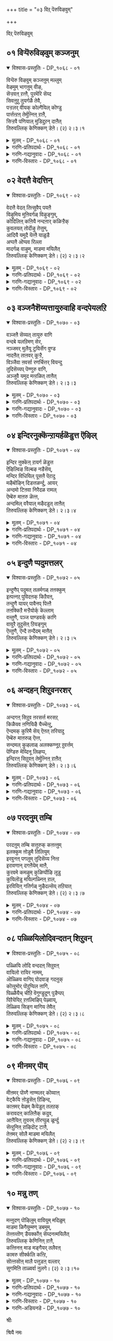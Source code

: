 +++
title = "०३ विऱ् पॆरुविऴवुम्"

+++

विऱ् पॆरुविऴवुम्

## ०१ विऱ्पॆरुविऴवुम् कञ्जनुम्

<details open><summary>विश्वास-प्रस्तुतिः - DP_१०६८ - ०१</summary>

विऱ्पॆरु विऴवुम् कञ्जऩुम् मल्लुम्  
वेऴमुम् भागऩुम् वीऴ,  
सॆऱ्ऱवऩ् ऱऩ्ऩै, पुरमॆरि सॆय्द  
सिवऩुऱु तुयर्गळै तेवै,  
पऱ्ऱलर् वीयक् कोल्गैयिल् कॊण्डु  
पार्त्तऩ्ऱऩ् तेर्मुऩ्निऩ् ऱाऩै,  
सिऱ्ऱवै पणियाल् मुडिदुऱन् दाऩैत्  
तिरुवल्लिक् केणिक्कण् डेऩे। (२) २।३।१
</details>

<details><summary>मूलम् - DP_१०६८ - ०१</summary>

विऱ्पॆरु विऴवुम् कञ्जऩुम् मल्लुम्  
वेऴमुम् भागऩुम् वीऴ,  
सॆऱ्ऱवऩ् ऱऩ्ऩै, पुरमॆरि सॆय्द  
सिवऩुऱु तुयर्गळै तेवै,  
पऱ्ऱलर् वीयक् कोल्गैयिल् कॊण्डु  
पार्त्तऩ्ऱऩ् तेर्मुऩ्निऩ् ऱाऩै,  
सिऱ्ऱवै पणियाल् मुडिदुऱन् दाऩैत्  
तिरुवल्लिक् केणिक्कण् डेऩे। (२) २।३।१
</details>

<details><summary>गरणि-प्रतिपदार्थः - DP_१०६८ - ०१</summary>

विल्=बिल्लिन, पॆरु विऴवुम्=दॊड्ड उत्सववू, कञ्जनुम्=कंसनू, मल्लरुम्=मल्लरू, वेऴमुम्=आनॆयू, पाहनुम्=मावटिगनू, वीऴ=नाशवागुवन्तॆ, शॆट्रवन् तन्नै=ध्वंसमाडिदवनू, पुरम्=त्रिपुरवन्नु, ऎरिशॆय्द=सुट्टुभस्म माडिद, शिवन्=शिवन, उऱुतुयर्=बहळ दॊड्ड दुःखवन्नु, कळै=कळॆद, तेवै=देवनू, पट्रलर् वीय=शत्रुगळु मडियुवन्तॆ, कोल्=छाटिकोलन्नु, कैयिल् कॊण्डु=कैयल्लि हिडिदु, पार् त्तन् तन्=पार्थन तेर् मुन्—तेरिन मुम्भागदल्लि, निन्ऱानै=निन्तवनू, शिऱु=किरिय, अवै=तायिय, पणियाल्=कार्यदिन्द, मुडि=किरीटवन्नु, तुऱन्दानै=तॊरॆदवनु आदवनन्नु, तिरुवल्लिक्केणि=तिरुवल्लिक्केणियल्लि, कण्डेने=कण्डॆनल्ला\!
</details>

<details><summary>गरणि-गद्यानुवादः - DP_१०६८ - ०१</summary>

बिल्लिन दॊड्ड उत्सववू,कंसनू, मल्लरू,आनॆयू, मावटिगनू, नाशवागुवन्तॆ ध्वंसमाडिदवनू, त्रिपुरवन्नु सुट्टुभस्म माडिद शिवन बहळ दॊड्ड दुःखवन्नु कळॆद देवनू, शत्रुगळु मडियुवन्तॆ छाटिकोलन्नु कैयल्लि हिडिदु पार्थन रथद मुम्भागदल्लि निन्तवनू, किरिय तायिय कार्यदिन्द किरीटवन्नु तॊरॆदवनू आदवनन्नु तिरुवल्लिक्केणियल्लि कण्डॆनल्ल\! \(१\)
</details>

<details><summary>गरणि-विस्तारः - DP_१०६८ - ०१</summary>

ई तिरुमॊऴियल्लि आऴ्वाररु मदरासु नगरद तिरुवल्लिक्केणि विस्तरणॆय धवाद पार्थसारथि देवालयदल्लि भगवन्तन दर्शन पडॆयुत्तिद्दारॆ.

कृष्णावतारद साहसगळु अवर नॆनपिगॆ बरुत्तिवॆ- कृष्णन कडुशत्रुवाद कंसनु, अवनन्नु कॊल्लिसलु कॆलवु यत्नगळन्नु नडसिदनु. अवुगळल्लि धनुर्यागवॆम्ब उत्सववॊन्दु. धनुर्यागवॆम्ब कारणदिन्द कृष्णनन्नु मधुरॆगॆ कंसनु बरमाडिकॊण्डनु. यागशालॆयल्लि पूजॆगॆन्दु इट्टिद्द धनुस्सन्नु कृष्णनु ऎत्तिकॊण्डु मुरिदुहाकिदनु. हॆब्बागिलल्लि आनॆयिन्द कृष्णनन्नु तुळिसिबिडबेकॆम्ब यत्नवू फलिसलिल्ल. आ आनॆयन्नू अदर मावटिगनन्नू कृष्णनु कॊन्दुहाकिदनु. अनन्तर नडॆदद्दु मल्लयुद्धद कुतन्त्र. नुरितमल्लरिन्द कृष्णनन्नु कॊल्लिसुव यत्न. अदू सागलिल्ल. बदलागि, आ मल्लरे सत्तरु. कडॆगॆ, कंसनू कृष्णनिन्द मडिदनु. इदु कंसवधॆय घट्ट.

आमेलॆ बहुकालद बळिक बन्दद्दु महाभारतयुद्ध. आ युद्धदल्लि पार्थनिगॆ कृष्णने सारथियागि निन्त. कैयल्लि छावटियन्नु हिडिदु रथद मुम्भागदल्लि निन्तु पार्थनिगॆ मार्गदर्शकनागि ऎल्ल विधदल्लू अवनिगॆ सहायकनागि शत्रुगळन्नॆल्ल निर्मूलगॊळिसि, पाण्डवरन्नु कापाडिदनु.

हिन्दॆ, परशिवनिगे ऒदगिद कडुदुःखवाद ब्रह्महत्यादोषवन्नु स्वामियु नीगिदनु.

श्रीरामनागि अवतरिसिदाग, किरिय तायियाद कैकेयिय हटदिन्द अवनिगॆ सल्लबेकागिद्द किरीटवन्नु त्यजिसि वनवासक्कॆ सन्तोषदिन्द तॆरळिदनु.

हीगॆ, दुष्टसंहारक्कागि शिष्टरक्षकनागि आश्रित पोषकनागि, आदर्श मानवनागि मॆरॆयुव भगवन्तनिगॆ तिरुवल्लिक्केणियल्लि आऴ्वाररु सेवॆ सल्लिसुत्तिद्दारॆ.
</details>

## ०२ वेदत्तै वेदत्तिन्

<details open><summary>विश्वास-प्रस्तुतिः - DP_१०६९ - ०२</summary>

वेदत्तै वेदत् तिऩ्सुवैप् पयऩै  
विऴुमिय मुऩिवर्गळ् विऴुङ्गुम्,  
कोदिलिऩ् कऩियै नन्दऩार् कळिऱ्ऱैक्  
कुवलयत् तोर्दॊऴु तेत्तुम्,  
आदियै यमुदै यॆऩ्ऩै याळुडै  
अप्पऩै ऒप्पव रिल्ला  
मादर्गळ् वाऴुम्, माडमा मयिलैत्  
तिरुवल्लिक् केणिक्कण् डेऩे। (२) २।३।२
</details>

<details><summary>मूलम् - DP_१०६९ - ०२</summary>

वेदत्तै वेदत् तिऩ्सुवैप् पयऩै  
विऴुमिय मुऩिवर्गळ् विऴुङ्गुम्,  
कोदिलिऩ् कऩियै नन्दऩार् कळिऱ्ऱैक्  
कुवलयत् तोर्दॊऴु तेत्तुम्,  
आदियै यमुदै यॆऩ्ऩै याळुडै  
अप्पऩै ऒप्पव रिल्ला  
मादर्गळ् वाऴुम्, माडमा मयिलैत्  
तिरुवल्लिक् केणिक्कण् डेऩे। (२) २।३।२
</details>

<details><summary>गरणि-प्रतिपदार्थः - DP_१०६९ - ०२</summary>

वेदत्तै=वेदस्वरूपनन्नु, वेदत्तिन्=वेददल्लिरुव, शुवै=रुचिकरवाद, पयनै=फलस्वरूपनन्नु, विऴुमिय= श्रेष्ठराद, मुनिवर्=महर्षिगळु, विऴुङ्गुम्=नुङ्गि आस्वादिसुव, कोदु इलिन्=सिप्पि हॊट्टु, ओटॆ मॊदलादुवुगळिल्लद, कनियै=पूर्ण फलवन्नु\(हण्णन्नु\)नन्दनार्=नन्दगोपन, कळिट्रै=\(सुन्दर\)आनॆय मरियन्नु, कुवलयत्तोर्=भूमिय मेलॆ इरुववरॆल्ल, तॊऴुदु=नमस्करिसि, एत्तुम्=स्तुतिसुव, आदियै=आदिमूलनन्नु, अमुदै=अमृतस्वरूपियन्नु, ऎन्नै=नन्नन्नु, आळ् उडै=दासनागि उळ्ळ, अप्पनै=स्वामियन्नु, ऒप्पवर् इल्ला=साटियिल्लदवराद, मादर्हळ्=हॆङ्गसरु, वाऴुम्=वासिसुव, मडम्=सुन्दरवाद, मा=श्रेष्ठवाद, मयिलै=नविलन्नु, तिरुवल्लिक्केणि=तिरुवल्लिक्केणियल्लि, कण्डेने=कण्डॆनल्ला\!
</details>

<details><summary>गरणि-गद्यानुवादः - DP_१०६९ - ०२</summary>

वेदस्वरूपनन्नु, वेददल्लिरुव रुचिकरवाद फलस्वरूपनन्नु, श्रेष्ठराद महर्षिगळु नुङ्गि आस्वादिसुव सिप्पॆ,ओटॆ,नारु मॊदलादवॊन्दू इल्लद पूर्तियाद हण्णन्नू नन्दगोपन अन्दवाद आनॆयमरियन्नू, भूमियमेलॆ इरुववरॆल्लरू नमस्करिसि स्तुतिसुव आदिमूलनन्नू, अमृतस्वरूपनन्नू, नन्नन्नु दासनन्नागि स्वीकरिसिरुव स्वामियन्नू, साटियिल्लद हॆङ्गसरि वासिसुव \(बाळुव\) सुन्दरवाद श्रेष्ठवाद नविलन्नू तिरुवल्लिक्केणियल्लि कण्डॆनल्ल\! \(२\)
</details>

<details><summary>गरणि-विस्तारः - DP_१०६९ - ०२</summary>

भगवन्तनु ज्ञानस्वरूपनु. भगवन्तनन्नु कुरितु तिळिवळिकॆ कॊडुवुदु वेद. अल्लदे “वेदगळल्लि सामवेद नानु”ऎन्दु भगवन्तने प्रकटपडिसिद्दानॆ. आद्दरिन्द, भगवन्तनु वेदस्वरूपनु- पूर्णवागि तिळियतक्कवनु.

वेदगळिगॆ वस्तु भगवन्तने. अवनन्नु कुरितु वेदगळु बहळ स्वारस्यवागि विवरिसि हेळुत्तवॆ. अदन्नॆल्ला चॆन्नागि आस्वादिसुत्ता आनन्दिसुत्ता बरुवुदरिन्द बरुव फलवु भगवद्विषयवाद पूर्णज्ञानवे. आद्दरिन्द भगवन्तनु वेदद फलस्वरूपनू हौदु.

चॆन्नागि हण्णु मागि, अदरल्लि सिप्पॆयागलि, नारागलि,ओटॆयागलि इल्लदन्तॆ अदु पूर्तियागि रसवत्ताद तिरुळिनिन्द तुम्बिद्दरॆ, अदन्नॆल्ल तिन्दु सवियबहुदल्लवे? भगवन्तनू सह हागॆये. अवनल्लि “इदु बेड, इदु कॆट्टद्दु”-ऎन्दु मुन्तागि त्यजिसबहुदादद्दु यावुदू इल्ल. ऎल्ल रीतियल्लू भगवन्तनन्नु सविय बेकादद्दे\! आद्दरिन्दले भगवन्तनन्नु ऒळ्ळॆय परिपक्ववाद पूर्णफलवॆन्नुवुदु. अदरल्लि यवौदन्नू बिडदॆ ऎल्लवन्नू भुजिसि आनन्दिसुवुदु. ई विषय श्रेष्ठराद महर्षिगळिगॆ मात्रवे गॊत्तु.

भगवन्तनु श्रीकृष्णनागि अवतरिसि नन्दगोपन मगनागि बॆळॆदवनु. नन्दगोपन मुद्दिन मगनाद्दरिन्द अवनन्नु आनॆयमरिगॆ होलिसिद्दारॆ.

भगवन्तनु ऎल्लक्कू आदि. ऎल्लक्कू मूल. ऎल्लक्कू कारण. अवनु अमृतस्वरूपनु. अमृतपान माडिदवरु मरणवन्नु दाटुत्तारॆ. अमररागुत्तारॆ. हागॆये भगवन्तनन्नु पानमाडिदवरु \(अवन नामवन्नु जपिसुववरु, गुणगान माडुववरु\) भगवन्तनन्नु आश्रयिसिदवरु अमररे आगुत्तारॆ.
</details>

## ०३ वञ्जनैशॆय्यत्तायुरुवाहि वन्दपेयलऱि

<details open><summary>विश्वास-प्रस्तुतिः - DP_१०७० - ०३</summary>

वञ्जऩै सॆय्यत् तायुरु वागि  
वन्दबे यलऱिमण् सेर,  
नञ्जमर् मुलैयू टुयिर्सॆग वुण्ड  
नादऩैत् ताऩवर् कूऱ्ऱै,  
विञ्जैवा ऩवर्सा रणर्चित्तर् वियन्दु  
तुदिसॆय्यप् पॆण्णुरु वागि,  
अञ्जुवै यमुद मऩ्ऱळित् ताऩैत्  
तिरुवल्लिक् केणिक्कण् डेऩे। २।३।३
</details>

<details><summary>मूलम् - DP_१०७० - ०३</summary>

वञ्जऩै सॆय्यत् तायुरु वागि  
वन्दबे यलऱिमण् सेर,  
नञ्जमर् मुलैयू टुयिर्सॆग वुण्ड  
नादऩैत् ताऩवर् कूऱ्ऱै,  
विञ्जैवा ऩवर्सा रणर्चित्तर् वियन्दु  
तुदिसॆय्यप् पॆण्णुरु वागि,  
अञ्जुवै यमुद मऩ्ऱळित् ताऩैत्  
तिरुवल्लिक् केणिक्कण् डेऩे। २।३।३
</details>

<details><summary>गरणि-प्रतिपदार्थः - DP_१०७० - ०३</summary>

वञ्जनै शॆय्य=वञ्चनॆयन्नु माडलु, ताय् उरु आहि वन्द=तायिय रूपदल्लि बन्द, पेय्=राक्षसियु, अलऱि=किरिचाडुत्ता, मण् शेर=नॆलदमेलॆ उरुळुवन्तॆ, नञ्जु अमर्=विषतुम्बिद, मुलै ऊडु=मॊलॆय मूलक, उयिर् शॆह=जीवसायुवन्तॆ, उण्ड=मॊलॆयुण्ड, नातनै=स्वामियन्नु, तानवर्=दानवर, कूट्रै=यमस्वरूपनन्नु, वञ्जै वानवर्=विद्याधररु

शारणर्= चारणरु, सिद्धर्=सिद्धरु, वियन्दु=आश्चर्यपट्टु, तुदिशॆय्य=स्तुतिसुवन्थ, पॆण् उरु आहि=हॆण्णुरूपवन्नु तळॆदु, अम् शुवै=सॊगसाद रुचियुळ्ळ, अमुदम्=अमृतवन्नु, अन्ऱु=अन्दु, अळित्तानै=हञ्चिदवनन्नु, तिरुवल्लिक्केणि=तिरुवल्लिक्केणियल्लि, कण्डेने=कण्डॆनल्ला\!
</details>

<details><summary>गरणि-गद्यानुवादः - DP_१०७० - ०३</summary>

वञ्चनॆयन्नु माडुवुदक्कागि तायिय रूपदल्लि बन्द राक्षसियु किरिचुत्ता नॆलदमेलॆ उरुळुवन्तॆ\(अवळ\)विषतुम्बिद मॊलॆय मूलक प्राण होगुवन्तॆ मॊलॆयुण्ड स्वामियन्नु, दानवर यमस्वरूपनन्नु, विद्याधररु, चारणरु, सिद्धरु आश्चर्यदिन्द स्तुतिसुवन्थ हॆण्णुरूपवन्नु तळॆदु, सॊगसाद रुचियुळ्ळ अमृतवन्नु अन्दु, हञ्चिदवनन्नु तिरुवल्लिक्केणियल्लि कण्डॆनल्ल\! \(३\)
</details>

<details><summary>गरणि-विस्तारः - DP_१०७० - ०३</summary>

ईपाशुरदल्लि भगवन्तन ऎरडु विस्मयकारकवाद साहसगळन्नु आऴ्वाररु नॆनपिगॆ तरुत्तारॆ.

मॊदलनॆयदु कृष्णावतारक्कॆ सेरिद्दु. शिशुवागि बेरॆ कडॆयल्लि बॆळॆयुत्तिद्द कृष्णनन्नु कॊल्लबेकॆन्दु योचिसि कंसनु पूतनियॆम्ब रक्कसियन्नु “ऎरडु तिङ्गळ ऒळगिन वयस्सिन मक्कळन्नॆल्ला कॊल्लुवन्तॆ” आज्ञॆमाडि, कळुहिसिद. अवळु हसुळॆगळन्नॆत्ति मुद्दाडि, अवक्कॆ तन्न विषद मॊलॆयन्नूडि कॊल्लुवुदु अवळ कुतन्त्रवागित्तु. अनेक हसुगूसुगळन्नु हागॆ कॊन्दु आगित्तु. अवळु नन्दगोकुलक्कू बन्दळु. आकर्षक शिशुवाद कृष्णनन्नु कण्डळु. सुन्दरिय रूपतळॆदु, कृष्णनिगॆ मॊलॆयूडिसलु अवनन्नु ऎत्तिकॊण्डळु. स्वल्पहॊत्तिनल्ले अवळु किरिचुत्ता नॆलदमेलॆ हॊरळाडि प्राणबिट्टळु. कृष्णनु मग्गुलल्ले आडुत्तिद्द. गोकुलद जनरॆल्लरिगू परमाश्चर्यवायितु.

राक्षसवंशवन्ने निर्मूलगॊळिसुवुदक्कागि भगवन्तनु अवरिगॆ यमस्वरूपने आगिद्दनु.

भगवन्तन इन्नॊन्दु आश्चर्यकारसाहस समुद्रमथनद कालद्दु. हाल्गडलन्नु देवदानवरु कडॆदुदर फलवागि हुट्टिद्दु श्रेष्ठवस्तुगळल्लि अमृतवू सेरिद्दु. भगवन्तनु अमृतवन्नु देवतॆगळिगॆ मात्रवे हञ्चि अवरन्नु अमररन्नागिसबेकागित्तु. अदक्कागि भगवन्तनु अपरूपसुन्दरियाद मोहिनियरूपवन्नु तळॆदु, चमत्कारदिन्द देवतॆगळिगॆ मात्रवे अमृतवन्नु हञ्चिदनु.

“तिरु अल्लि केणि”- ऎन्दरॆ “पवित्रवाद कन्नैदिलॆ हूगळु तुम्बिद कॊळ\(सरोवर\). तिरुवल्लिक्केणियल्लि अन्थदॊन्दु पुष्करिणियिद्दद्दरिन्द आ क्षेत्रक्के आ हॆसरु बन्दितन्तॆ.
</details>

## ०४ इन्दिरनुक्कॆन्ऱायर्हळॆडुत्त ऎऴिल्

<details open><summary>विश्वास-प्रस्तुतिः - DP_१०७१ - ०४</summary>

इन्दिर ऩुक्कॆऩ् ऱायर्ग ळॆडुत्त  
ऎऴिल्विऴ विल्बऴ नडैसॆय्,  
मन्दिर विधियिल् पूसऩै पॆऱादु  
मऴैबॊऴिन् दिडत्तळर्न्दु, आयर्  
अन्दमो टिऩवा निरैदळ रामल्  
ऎम्बॆरु माऩरु ळॆऩ्ऩ,  
अन्दमिल् वरैयाल् मऴैदडुत् ताऩैत्  
तिरुवल्लिक् केणिक्कण् डेऩे। २।३।४
</details>

<details><summary>मूलम् - DP_१०७१ - ०४</summary>

इन्दिर ऩुक्कॆऩ् ऱायर्ग ळॆडुत्त  
ऎऴिल्विऴ विल्बऴ नडैसॆय्,  
मन्दिर विधियिल् पूसऩै पॆऱादु  
मऴैबॊऴिन् दिडत्तळर्न्दु, आयर्  
अन्दमो टिऩवा निरैदळ रामल्  
ऎम्बॆरु माऩरु ळॆऩ्ऩ,  
अन्दमिल् वरैयाल् मऴैदडुत् ताऩैत्  
तिरुवल्लिक् केणिक्कण् डेऩे। २।३।४
</details>

<details><summary>गरणि-प्रतिपदार्थः - DP_१०७१ - ०४</summary>

इन्दिरनुक्कू=इन्द्रनिगॆ, ऎन्ऱु=ऎन्दु, आयर्हळ्-गोवळरु, ऎडुत्त=कैगॊण्ड, ऎऴिल् विऴविल्=सुन्दरवाद उत्सवदल्लि, पऴनडै शॆय्=हळॆय कालद आचारवागि माडुव, मन्दिरम् विदियिल्=मन्त्रविधियल्लि, पूशनै=पूजॆयन्नु, पॆऱादु=पडॆयदॆ, मऴै=मळॆयन्नु, पॊऴिन्दिड=सुरिसलु, आयर्=गोवळरु, ऎम् तम्मोडु=नम्मॊडनॆ, इनम्=ऒट्टुगूडिरुव, आ निरै=दनकरुगळ मन्दॆगळु, तळरामल्=सङ्कटपडद हागॆ, ऎम् पॆरुमान्=नम्म स्वामिये, अरुळ्=कृपॆदोरु, ऎन्न=ऎन्नलु, अन्दम् इल्=अन्दविल्लद, वरैयाल्=पर्वतदिन्द, मऴै=मळॆयन्नु, तडुत्तानै=तडॆदवनन्नु, तिरुवल्लिक्केणि=तिरुवल्लिक्केणियल्लि, कण्डेने=कण्डॆनल्ला\!
</details>

<details><summary>गरणि-गद्यानुवादः - DP_१०७१ - ०४</summary>

इन्द्रनिगॆ ऎन्दु गोवळरु कैगॊण्ड सुन्दरवाद उत्सवदल्लि हळॆयकालद आचारवागि माडुव मन्त्रविधियल्लि पूजॆयन्नु पडॆयदॆ, मळॆयन्नु सुरिसलु “गोवळरु नम्मॊडनॆ ऒट्टुगूडिरुव दनकरुगळ मन्दॆगळु सङ्कटपडद हागॆ नमम् स्वामिये कृपॆदोरु” ऎन्नलु, अन्दविल्लद बॆट्टदिन्द मळॆयन्नु तडॆदवनन्नु तिरुवल्लिक्केणियल्लि कण्डॆनल्ल\! \(४\)
</details>

<details><summary>गरणि-विस्तारः - DP_१०७१ - ०४</summary>

कृष्णावतारद ऒन्दु दिव्यवाद प्रसङ्गवन्नु इल्लि हेळलागिदॆ. भगवन्तनु आश्रितवत्सलनॆन्दु तोरिसलु अदॊन्दु निदर्शन.

हळॆय कालद सम्फ्रदायवागि, गोवळरु वर्षक्कॊम्मॆ इन्द्रपूजॆ ऎम्ब दॊड्डहब्बवन्नु नडसुत्तिद्दरु. ऒन्दु वर्ष बालकृष्णनु हेळिदनु. “ई इन्द्रपूजॆ एतक्के? इन्द्रनिन्द नमगॆ याव उपकारवू इल्ल. इन्द्रनिगॆ बदलागि ई बॆट्टवन्नु नावु पूजिसोण. अदु नमगू नम्म दनकरुगळिगू आश्रयनीडुवुदु”. हागॆये, आ सल गोवळरु उत्सव नडसिदरु. बॆट्टवन्नु पूजिसिदरु. बॆट्टक्के ऎडॆ नीडिदरु. इन्द्र इदन्नु नोडिद. तनगॆ सल्लबेकागिद्द पूजॆ पुरस्कारगळन्नु, विधिवत्तागि सल्लिसदॆ, तन्नन्नु अपमान पडिसिदरल्ल\! “ई गोवळरन्नु हाळुमाडिबिडुत्तेनॆ”ऎन्दु गोकुलद मेलॆ सततवाद बिरुसुमळॆयन्नु एळुदिनगळ काल सुरिसिदनु. आग गोवळरु बालकृष्णनल्लि मॊरॆयिट्टरु-”स्वामी, नावू नम्म दनकरुगळू हाळागदन्तॆ कापाडु”ऎन्दु बेडिदरु. बालकृष्णनु आ गोवर्धनगिरियन्ने ऎत्तिहिडिदु, गोवळरन्नू दनकरुगळन्नू मळॆयिन्द रक्षिसिदनु.
</details>

## ०५ इन्दुणै प्पदुमत्तलर्

<details open><summary>विश्वास-प्रस्तुतिः - DP_१०७२ - ०५</summary>

इन्दुणैप् पदुमत् तलर्मगळ् तऩक्कुम्  
इऩ्पऩ्नऱ् पुविदऩक् किऱैवऩ्,  
तन्दुणै यायर् पावैनप् पिऩ्ऩै  
तऩक्किऱै मऱ्ऱैयोर्क् कॆल्लाम्  
वऩ्तुणै, पञ्ज पाण्डवर्क् कागि  
वायुरै तूदुसॆऩ् ऱियङ्गुम्  
ऎऩ्तुणै, ऎन्दै तन्दैदम् माऩैत्  
तिरुवल्लिक् केणिक्कण् डेऩे। २।३।५
</details>

<details><summary>मूलम् - DP_१०७२ - ०५</summary>

इन्दुणैप् पदुमत् तलर्मगळ् तऩक्कुम्  
इऩ्पऩ्नऱ् पुविदऩक् किऱैवऩ्,  
तन्दुणै यायर् पावैनप् पिऩ्ऩै  
तऩक्किऱै मऱ्ऱैयोर्क् कॆल्लाम्  
वऩ्तुणै, पञ्ज पाण्डवर्क् कागि  
वायुरै तूदुसॆऩ् ऱियङ्गुम्  
ऎऩ्तुणै, ऎन्दै तन्दैदम् माऩैत्  
तिरुवल्लिक् केणिक्कण् डेऩे। २।३।५
</details>

<details><summary>गरणि-प्रतिपदार्थः - DP_१०७२ - ०५</summary>

इन्=इनिदाद, तुणै=जॊतॆयाद, पदुमत्तु अलऎ=कमलद हूविन, महळ् तनक्कूम्=मगळिगू, इन्बन्=प्रियनू, नल् पुवि तनक्कू=ऒळ्ळॆय भूमिगू, इऱैवन्=नाथनू, तन् तुणै-तनगॆ जॊतॆयागबल्ल, आयर् पावै=गोवळ कन्यॆयाद, नप्पिन्नैतनक्कू=नप्पिन्नैगॆ, इऱै=गण्डनू, मट्रैयोर् क्कू=मिक्कवरिगॆ, ऎल्लाम्=ऎल्लरिगू, वन् तुणै=ऎडॆबिडद जॊतॆयादवनू, पञ्जपाण्डवर् क्कू आहि=पञ्चपाण्डवरिगॆ सहायकनागि, वाय् उरै=\(विवरिसि\)बायि मातनाडुव, तूदु शॆन्ऱु=दूतनागि होगि, इयङ्गुम्=कॆलस माडिदवनू, ऎन् तुणै=नन्न जॊतॆगारनू, ऎन्दैतन्दै=नन्न तन्दॆयू, तम्मानै=नम्म स्वामियू आदवनन्नु, तिरुवल्लिक्केणि=तिरुवल्लिक्केणियल्लि, कण्डेने=कण्डॆनल्ला\!
</details>

<details><summary>गरणि-गद्यानुवादः - DP_१०७२ - ०५</summary>

इनिदाद जॊतॆयाद कमलद हूविन मगळिगॆ प्रियनू, ऒळ्ळॆय भूमिगॆ नाथनू, तनगॆ जॊतॆयागवल्ल गोवळकन्यॆयाद नप्पिन्नैगॆ गण्डनू, मिक्क ऎल्लरिगू ऎडॆबिडद जॊतॆयादवनू, पञ्च पाण्डवरिगॆ सहायकनागि विवरिसि बायिमातनाडुव दूतनागि होगि कॆलस माडिदवनू, नन्न जॊतॆगारनू नन्न तन्दॆयू स्वामियू आदवनन्नु तिरुवल्लिक्केणियल्लि कण्डॆनल्ल\! \(५\)
</details>

<details><summary>गरणि-विस्तारः - DP_१०७२ - ०५</summary>

कमलद हूविनल्लि हुट्टिदवळु श्रीदेवि. आद्दरिन्द श्रीदेवियन्नु “कमलद हूविन मगळु”ऎन्दिद्दारॆ. श्रीदेवियू कमलवू अगलदन्थ सङ्गातिगळु. अवळिगॆ परमप्रियनागि श्रीमन्नारायणनु अवळन्नु अगलदन्तॆ इरुवुदक्कागि, अवळन्नु तन्न वक्षदल्ले नित्यवासिनियागि माडिकॊण्डिद्दानॆ.

भूदेवियन्नु हिरण्याक्षनॆम्ब राक्षसनु कद्दु समुद्रदॊळगॆ हुदुगिकॊण्डाग, भगवन्तनु आदिवराहनागि अवतरिसि, हिरण्याक्षनन्नु कॊन्दु अवळन्नु कष्तदिन्द बिडिसि उद्धरिसिद्दर फलवागि, भूदेवियु भगवन्तनन्ने वरिसि मदुवॆयादळु. आद्दरिन्द भगवन्तनु भूदेवियरमण.

अनन्तर, स्वामियु श्रीकृष्णनागि अवतरिसि, नीळादेवि\(नप्पिन्नैदेवि\)यन्नु गॆद्दुकॊण्डनु. आद्दरिन्द अवनु नीळादेविगॆ नाथनु.

हीगॆ, भगवन्तनु श्रीभूनीळादेविगळीगॆ परमप्रियतमनु.

आदरॆ, स्वामियु सृष्टियल्लिरुव बेरॆ यारन्नू मरॆयलिल्ल. यारन्नू दूरमाडिल्ल. अवनु ऎल्लरल्लू ऎडॆबिडद अन्तर्यामियागि इद्दानॆ.

पञ्चपाण्डवरिगॆ दृढवाद आसरॆयागिद्दवनु अवने. अवरिगागि अवर शत्रुगळाद कौरवरल्लि दौत्यवन्नु नडसिदनु. अवन हितवचन व्यर्थवॆनिसिदाग. आ भगवन्तने अवरॆल्लरू \(कौरवरॆल्लरू\) नाशवागुवन्तॆ महाभारतयुद्धवन्नु तॊडगिसिदनु.

आऴ्वाररु हेळुत्तारॆ- “नानु अवलम्बिसिरुववनू अवने. ननगॆ अवनु तन्दॆ. अवने आसरॆ. अवने नन्न ऒडॆय नन्न स्वामि. तिरुवल्लिक्केणियल्लि अर्चास्वरूपनागि इरुववनू अवने. आ स्वामियन्नु नानु कण्डॆनल्ल\!
</details>

## ०६ अन्दहन् शिऱुवनरशर्

<details open><summary>विश्वास-प्रस्तुतिः - DP_१०७३ - ०६</summary>

अन्दगऩ् सिऱुव ऩरसर्त्त मरसऱ्  
किळैयव ऩणियिऴै यैच्चॆऩ्ऱु,  
ऎन्दमक् कुरिमै सॆय् ऎऩत् तरियादु  
ऎम्बॆरु माऩरुळ् ऎऩ्ऩ,  
सन्दमल् कुऴलाळ् अलक्कण्नूऱ् ऱुवर्त्तम्  
पॆण्डिरु मॆय्दिनू लिऴप्प,  
इन्दिरऩ् सिऱुवऩ् तेर्मुऩ्निऩ् ऱाऩैत्  
तिरुवल्लिक् केणिक्कण् डेऩे। २।३।६
</details>

<details><summary>मूलम् - DP_१०७३ - ०६</summary>

अन्दगऩ् सिऱुव ऩरसर्त्त मरसऱ्  
किळैयव ऩणियिऴै यैच्चॆऩ्ऱु,  
ऎन्दमक् कुरिमै सॆय् ऎऩत् तरियादु  
ऎम्बॆरु माऩरुळ् ऎऩ्ऩ,  
सन्दमल् कुऴलाळ् अलक्कण्नूऱ् ऱुवर्त्तम्  
पॆण्डिरु मॆय्दिनू लिऴप्प,  
इन्दिरऩ् सिऱुवऩ् तेर्मुऩ्निऩ् ऱाऩैत्  
तिरुवल्लिक् केणिक्कण् डेऩे। २।३।६
</details>

<details><summary>गरणि-प्रतिपदार्थः - DP_१०७३ - ०६</summary>

अन्दहन् शिऱुवन्=कुरुडर मगनाद, अरशर् तम् अरशऱ् कु=राजाधिराजनाद दुर्योधननिगॆ, इळैयवन्=तम्मनु, अणि=अच्चुकट्टागि, इऴैयै=आभरणगळन्नु तॊट्टवळ, शॆन्ऱु=बळिसारि, ऎमक्कू उरिमैशॆय् ऎन= नमगॆ ऊळिग माडु ऎन्नलु, तरियादु=अदन्नु भरिसलारदॆ, ऎम् पॆरुमान् अरुळ् ऎन्न=नन्न स्वामिये कृपॆदोरु ऎन्नलु, शन्दम्=सुन्दरवाद, अल्=कप्पनॆय, कुऴलाळ्=तलॆगूदलिनवळ, अलक्कण्=कडुदुःखदल्लि, नूट्रुवर् तम्=नूर्वर, पॆण्डिरुम् ऎय्दि=हॆण्डिरू होगि, नूल् इऴप्प=मङ्गळसूत्रवन्नु ऎळॆदु हाकुव हागॆ, इन्दिरन् शिऱुवन्=देवेन्द्रन मगन, तेर् मुन् निन्ऱानै=रथद मुन्दॆ निन्तवनन्नु, तिरुवल्लिक्केणि=तिरुवल्लिक्केणियल्लि, कण्डेने=कण्डॆनल्ला\!
</details>

<details><summary>गरणि-गद्यानुवादः - DP_१०७३ - ०६</summary>

कुरुडन मगनू राजाधिराजनू आदवन तम्मनु, अच्चुकट्टागि आभरणगळन्नु तॊट्टवळ बळिसारि “नमगॆ ऊळिग माडु”ऎन्नलु भरिसलारदॆ “नन्न स्वामिये कृपॆदोरु”ऎन्नलु, सुन्दरवाद कप्पनॆय तलॆगूदलिनवळ कडुदुःखदल्लि नूर्वर हॆण्डिरू होगि\(तम्मतम्म\) मङ्गळसूत्रगळन्नु ऎळॆदुहाकुव हागॆ, देवेन्द्रन मगन रथद मुन्दॆ निन्तवनन्नु तिरुवल्लिक्केणियल्लि कण्डॆनल्ल\! \(६\)
</details>

<details><summary>गरणि-विस्तारः - DP_१०७३ - ०६</summary>

“कुरुडन मगनु”ऎन्दरॆ, हुट्टु कुरुडनाद धॄतराष्ट्रन मगनाद दुर्योधन. तन्नन्नु अवनु राजाधिराजनॆन्दु भाविसिकॊण्डु हॆम्मॆपडुत्तिद्दनु. अवनु तन्न मावनाद शकुनिय सहायदिन्द पाण्डवरल्लि दॊड्डवनाद युधिष्ठिरनन्नु पगडॆ आटक्कॆ सॆळॆदनु. आटदल्लि युधिष्ठिरनु

तन्न राज्यवन्नू तन्न तम्मन्दिरन्नू तन्नन्नू फणवागि ऒड्डि आटदल्लि सोतु ऎल्लवन्नू कळॆदुकॊण्डनु. आ सन्दर्भदल्लि गॆलुविन अट्टहासदल्लि मैमरॆत दुर्योधन आज्ञॆयन्तॆ अवन तम्मनाद दुश्शासननु पाण्डवर धर्मपत्बियाद द्रौपदिय बळिगॆ होगि, “नडॆ, नम्म ऊळिग माडु”ऎन्दु बलात्करिसिदनु. भरिसलारद दुःखदिन्द अवळु “स्वामी, कृपॆतोरु”ऎन्दु बेडिदळु. अवळ आ दुःखवे दुर्योधनादिगळॆल्लर मरणक्कॆ कारणवायितु. महाभारतयुद्ध वुण्टायितु. युद्धदल्लि देवेन्द्रन मगनाद अर्जुननिगॆ भगवन्तने सारथियागि निन्तु, अवन रथवन्नोडिसि, कौरवर वंशवन्ने निर्मूलगॊळिसिदनु. इदर परिणामवागि कौरवर नूरुमन्दि हॆण्डिरू युद्धभूमिगॆ होगि, तम्मतम्म पतिगळिगागि गोळाडि, तम्म तम्म मङ्गळसूत्रगळन्नु कडिदु हाकुवन्तॆ आयितु.

द्रौपदिय मानसंरक्षणॆय प्रसङ्गदल्लि भगवन्तन कृपॆ ऎष्टु हिरिदु\!
</details>

## ०७ परदनुम् तम्बि

<details open><summary>विश्वास-प्रस्तुतिः - DP_१०७४ - ०७</summary>

परदऩुम् तम्बि सत्तुरुक् कऩऩ्ऩुम्  
इलक्कुम ऩोडुमै तिलियुम्  
इरवुनऩ् पगलुम् तुदिसॆय्य निऩ्ऱ  
इरावणान् दगऩैयॆम् माऩै,  
कुरवमे कमऴुम् कुळिर्प्पॊऴि लूडु  
कुयिलॊडु मयिल्गळ्निऩ् ऱाल,  
इरवियिऩ् गतिर्गळ् नुऴैदल्सॆय् तऱियात्  
तिरुवल्लिक् केणिक्कण् डेऩे। (२) २।३।७
</details>

<details><summary>मूलम् - DP_१०७४ - ०७</summary>

परदऩुम् तम्बि सत्तुरुक् कऩऩ्ऩुम्  
इलक्कुम ऩोडुमै तिलियुम्  
इरवुनऩ् पगलुम् तुदिसॆय्य निऩ्ऱ  
इरावणान् दगऩैयॆम् माऩै,  
कुरवमे कमऴुम् कुळिर्प्पॊऴि लूडु  
कुयिलॊडु मयिल्गळ्निऩ् ऱाल,  
इरवियिऩ् गतिर्गळ् नुऴैदल्सॆय् तऱियात्  
तिरुवल्लिक् केणिक्कण् डेऩे। (२) २।३।७
</details>

<details><summary>गरणि-प्रतिपदार्थः - DP_१०७४ - ०७</summary>

परदनुम्=भरतनू, तम्बि=तम्मनाद, शत्तुरुक्कननुम्=शत्रुघ्ननू, इलक्कूमनोडु=लक्ष्मणनॊडनॆ, मैदिलियुम्=मैथिलियू, इरवुम्= रात्रियू, नन् पहलुम्=ऒळ्ळॆय हगलल्लियू तुदिशॆय्य निन्ऱ=स्तुतिसलु सिद्धवागिरुव \(स्तुतिसल्पडुवन्तॆ इरुव\) इरावणन् अन्दहन्=रावणनन्नु संहरिसिदवनाद, ऎम्मानै=नम्म स्वामियन्नु, कुरुवमे=कुरुव पुष्पगळे, कमऴुम्=परिमळ बीरुव, कुळिर्=तम्पाद, पॊऴिलूडु=तोपुगळ नडुवॆ, कुयिलोडु=कोगिलॆगळॊडनॆ, मयिल् हळ्=नविलुगळु, निन्ऱु आल=सेरिकॊण्डु गानमाडुव, इरवियिन्=सूर्यन, कदिर्हळ्=किरणगळु, नुऴैदल् शॆय्दु अऱिया=ऒळहोगुवुदन्नु अरियद, तिरु अल्लिक्केणि= तिरुवल्लिक्केणियल्लि, कण्डेने=कण्डॆनल्ला\!
</details>

<details><summary>गरणि-विस्तारः - DP_१०७४ - ०७</summary>

भरतनू , तम्म शत्रुघ्ननू, लक्ष्मणनू, ,मैथिलियू कूडि रात्रियू हगलू स्तुतिसल्पडुव रावणान्तकनाद नम्म स्वामियन्नु कुरवक पुष्पगळ

परिमळदिन्द तुम्बिद, तम्पाद तोपुगळल्लि कोगिलॆगळू नविलुगळू गान माडुत्तिरुव सूर्यन किरणगळु ऒळगॆ होगुवुदन्ने अरियद तिरुवल्लिक्केणियल्लिकण्डॆनल्ल\! \(७\)
</details>

## ०८ पळ्ळियिलोदिवन्दतन् शिऱुवन्

<details open><summary>विश्वास-प्रस्तुतिः - DP_१०७५ - ०८</summary>

पळ्ळियि लोदि वन्ददऩ् सिऱुवऩ्  
वायिलो रायिर नामम्,  
ऒळ्ळिय वागिप् पोदवाङ् गदऩुक्  
कॊऩ्ऱुमोर् पॊऱुप्पिल ऩागि,  
पिळ्ळैयैच् चीऱि वॆगुण्डुदूण् पुडैप्पप्  
पिऱैयॆयिऱ् ऱऩल्विऴिप् पेऴ्वाय्,  
तॆळ्ळिय सिङ्ग मागिय तेवैत्  
तिरुवल्लिक् केणिक्कण् डेऩे। (२) २।३।८
</details>

<details><summary>मूलम् - DP_१०७५ - ०८</summary>

पळ्ळियि लोदि वन्ददऩ् सिऱुवऩ्  
वायिलो रायिर नामम्,  
ऒळ्ळिय वागिप् पोदवाङ् गदऩुक्  
कॊऩ्ऱुमोर् पॊऱुप्पिल ऩागि,  
पिळ्ळैयैच् चीऱि वॆगुण्डुदूण् पुडैप्पप्  
पिऱैयॆयिऱ् ऱऩल्विऴिप् पेऴ्वाय्,  
तॆळ्ळिय सिङ्ग मागिय तेवैत्  
तिरुवल्लिक् केणिक्कण् डेऩे। (२) २।३।८
</details>

<details><summary>गरणि-प्रतिपदार्थः - DP_१०७५ - ०८</summary>

पळ्ळियिल्=शालॆयल्लि, ओदिवन्द=कलितु बन्द, तन् शिऱुवन् वायिल्=तन्न मगन बायल्लि, ओर् आयिरम् नामम्=साटियिल्लद साविर नामगळन्नु, ऒळ्ळिय=सुन्दरवागि, आहिपोद=हॊरबरलु, आङ्गु=आगले\(अल्ले\)अदनुक्कू=अदक्कॆ, ऒन्ऱुम्=स्वल्पवू, ओर्=ऒन्दु, पॊऱुप्पु=ताळ्मॆ, इलन् आहि=इल्लदवनागि, पिळ्ळैयै=मगन मेलॆ, चीऱि=चीराडि, वॆहुण्डु=कडुकोपगॊण्डु, तूण्=कम्बवन्नु, पुडैप्प=तट्टलु, पिऱै=बालचन्द्रन हागॆ, ऎयिऱु=कोरॆहल्लुगळन्नू, अनम्=कॆण्डदन्तॆ, विऴि=कण्णुगळन्नू, पेऴ् वाय्=दॊड्डदाद बायन्नू उळ्ळ, तॆळ्ळिय शिङ्गम् आहिय=परिशुद्धवाद सिंहस्वरूपनाद, देवै=भगवन्तनन्नु, तिरुवल्लिक्केणि=तिरुवल्लिक्केणियल्लि, कण्डेने=कण्डॆनल्ला\!
</details>

<details><summary>गरणि-गद्यानुवादः - DP_१०७५ - ०८</summary>

शालॆयल्लि कलितु बन्द तन्न मगन बायल्लि साटियिल्लद साविर नामगळु सुन्दरवागि हॊरबीळलु, आगले\(अल्ले\)अदक्कॆ ऒन्दु स्वल्पवू ताळ्मॆ इल्लदवनागि, मगन मेलॆ चीराडि कडुकोपगॊण्डु कम्बवन्नु तट्टलु, बालचन्द्रनन्तॆ कोरॆहल्लुगळन्नू, कॆण्डदन्तॆ कण्णुगळन्नू दॊड्डदाद बायन्नू उळ्ळ परिशुद्धवाद सिंहस्वरूपनाद देवनन्नु तिरुवल्लिक्केणियल्लि कण्डॆनल्ल\!\(८\)
</details>

<details><summary>गरणि-विस्तारः - DP_१०७५ - ०८</summary>

मगनन्नु शालॆगॆ कळुहिसिद्दु विद्यॆयन्नु कलियलॆन्दु. आदरॆ, अवनु कलितु बन्दद्देनु? शालॆयिन्द मनॆगॆ बन्द तन्न मगन बायिन्द हरियसाविर दिव्यनामगळन्नु शुद्धवागि स्पष्टवागि ऎडॆबिडदॆ बरुवुदन्नु केळुवुदक्कॆ हिरण्यकशिपुविगॆ ताळ्मॆ इरबेकल्ल\! तन्न कडुशत्रुवाद हरियनामगळन्ने अवनु कलितिरुवुदु? केळि, किडिकिडियाद. मगनमेलॆ चीराडिद. कम्बवन्नु तट्टि “निन्न हरियन्नु इल्लि तोरिसु”ऎन्द. अल्ले आगले हिरबन्दद्दु दिव्याद्भुत नरहरि रूप\! बालचन्द्रनन्तॆ बग्गिद चूपाद अगलवाद बायि\! हीगॆ, हॊरबन्द नरहरि हिरण्यकशिपुवन्नु सीळिकॊन्दु, प्रह्लादनन्नु रक्षिसिद\!
</details>

## ०९ मीनमर् पॊय्

<details open><summary>विश्वास-प्रस्तुतिः - DP_१०७६ - ०९</summary>

मीऩमर् पॊय्गै नाण्मलर् कॊय्वाऩ्  
वेट्कैयि ऩोडुसॆऩ् ऱिऴिन्द,  
काऩमर् वेऴम् कैयॆडुत् तलऱक्  
करावदऩ् कालिऩैक् कदुव,  
आऩैयिऩ् तुयरम् तीरप्पुळ् ळूर्न्दु  
सॆऩ्ऱुनिऩ् ऱाऴिदॊट् टाऩै,  
तेऩमर् सोलै माडमा मयिलैत्  
तिरुवल्लिक् केणिक्कण् डेऩे। (२) २।३।९
</details>

<details><summary>मूलम् - DP_१०७६ - ०९</summary>

मीऩमर् पॊय्गै नाण्मलर् कॊय्वाऩ्  
वेट्कैयि ऩोडुसॆऩ् ऱिऴिन्द,  
काऩमर् वेऴम् कैयॆडुत् तलऱक्  
करावदऩ् कालिऩैक् कदुव,  
आऩैयिऩ् तुयरम् तीरप्पुळ् ळूर्न्दु  
सॆऩ्ऱुनिऩ् ऱाऴिदॊट् टाऩै,  
तेऩमर् सोलै माडमा मयिलैत्  
तिरुवल्लिक् केणिक्कण् डेऩे। (२) २।३।९
</details>

<details><summary>गरणि-प्रतिपदार्थः - DP_१०७६ - ०९</summary>

मीन् अमर् पॊय् है=मीनुगळु तुम्बिरुव सरोवरदल्लि, नाळ् मलर्=हॊसहूगळन्नु, कॊय्वान्=बिडिसिकॊळ्ळुवुदक्कागि, वेट्कैयिनोडु=विनोदक्कागि, शॆन्ऱु=होगि, इऴिन्द=इळिद, कान् अमर्=काडिनल्लि सञ्चरिसुव, वेऴम्=आनॆयु, कै ऎडुत्तु अलऱ=सॊण्डिलन्नु मेलक्कॆत्ति गोळिडलु, करा=मॊसळॆयु,अदन्=आ आनॆय, कालिनै-कालन्नु, कदुव=कच्चि हिडियलु, आनैयिन् तुयरम्=आनॆय सङ्कटवन्नु, तीर=तीरिसुवुदक्कागि, पुळ् ऊर्न्दु=गरुडनन्नेरि, शॆन्ऱु=होगि, निन्ऱु=निन्तु, आऴितॊट्टानै=चक्रायुधवन्नु तॊट्टवनन्नु, तेन् अमर् शोलै=जेनुतुम्बिरुव तोपुगळन्नुळ्ळ, माडम्-सुन्दरवाद, मामयलै-दॊड्ड नविलुगळन्नुळ्ळ, तिरुवल्लिक्केणि=तिरुवल्लिक्केणियल्लि, कण्डेने=कण्डॆनल्ला\!
</details>

<details><summary>गरणि-गद्यानुवादः - DP_१०७६ - ०९</summary>

मीनुगळु तुम्बिरुव सरोवरदल्लि हॊसदागि अरळिद हूगळन्नु बिडिसिकॊळ्ळुवुदक्कागि विनोदक्कागि होगि इळीद काडिनल्लि सञ्चरिसुव आनॆयु तन्न सॊण्डिलन्नु मेलक्कॆत्ति गोळिडलु, मॊसळॆयु अदर कालन्नु कच्चिहिडिदिरलु, आ आनॆय सङ्कटवन्नु तीरिसुवुदक्कागि गरुडनन्नेरि होगि,निन्तु चक्रायुधवन्नु तॊट्टवनन्नु सुन्दरवाद जेनुतुम्बिद तोपुगळन्नू सॊबगिन दॊड्ड नविलुगळन्नू उळ्ळ तिरुवल्लिक्केणियल्लि कण्डॆनल्ल\! \(९\)
</details>

<details><summary>गरणि-विस्तारः - DP_१०७६ - ०९</summary>

काडिनल्लि स्वेच्छॆयागि सञ्चरिसुव आनॆयॊन्दु, विनोदक्कॆन्दु सरोवरदल्लि हॊसदागि अरळिरुव तावरॆ हूगळन्नु कित्तु ऎसॆदाडुत्ता आनन्दिसुत्तिरुवाग अदर कालन्नु मॊसळॆ हिडिदुकॊण्डु, कडुसङ्कटक्कीडु माडितु. अदरिन्द बिडिसिकॊळ्ळलु पाडुपट्टु, साध्यवागदॆ कडॆगॆ “स्वामी, कापाडु”ऎन्दु सॊण्डिलन्नॆत्ति गोळिडलु, भगवन्तनु गरुडारूढनागि अल्लिगॆ धाविसि, तन्न चक्रायुधदिन्द मॊसळॆयन्नु कडिदु, आनॆय सङ्कटवन्नु नीगिसिदनु. गजेन्द्रमोक्षवॆम्ब इदु भगवन्तनु शरणागतवत्सलनॆम्बुदक्कॆ ऒन्दु उत्तम निदर्शन.
</details>

## १० मन्नु तण्

<details open><summary>विश्वास-प्रस्तुतिः - DP_१०७७ - १०</summary>

मऩ्ऩुदण् पॊऴिलुम् वावियुम् मदिळुम्  
माडमा ळिगैयुम्मण् डबमुम्,  
तॆऩ्ऩऩ्तॊण् डैयर्क्कोऩ् सॆय्दनऩ्मयिलैत्  
तिरुवल्लिक् केणिनिऩ् ऱाऩै,  
कऩ्ऩिनऩ् माड मङ्गैयर् तलैवऩ्  
कामरु सीर्क्कलि कऩ्ऱि,  
सॊऩ्ऩसॊऩ् मालै पत्तुडऩ् वल्लार्  
सुगमिऩि ताळ्वर्वा ऩुलगे। (२) २।३।१०
</details>

<details><summary>मूलम् - DP_१०७७ - १०</summary>

मऩ्ऩुदण् पॊऴिलुम् वावियुम् मदिळुम्  
माडमा ळिगैयुम्मण् डबमुम्,  
तॆऩ्ऩऩ्तॊण् डैयर्क्कोऩ् सॆय्दनऩ्मयिलैत्  
तिरुवल्लिक् केणिनिऩ् ऱाऩै,  
कऩ्ऩिनऩ् माड मङ्गैयर् तलैवऩ्  
कामरु सीर्क्कलि कऩ्ऱि,  
सॊऩ्ऩसॊऩ् मालै पत्तुडऩ् वल्लार्  
सुगमिऩि ताळ्वर्वा ऩुलगे। (२) २।३।१०
</details>

<details><summary>गरणि-प्रतिपदार्थः - DP_१०७७ - १०</summary>

मन्नु=शाश्वतवागि, तण्=तम्पागि इरुव, पॊऴिलुम् =तोपुगळन्नू, वावियुम्=बावि मुन्ताद नीरिन स्थानगळन्नू, मदिळुम्=कोटॆगोडॆगळन्नू, माडम् माळिहैयुम्=उप्परिगॆगळू मत्तु माळिगॆमनॆगळन्नू, मण्डपमुम्=मण्टपगळन्नू, तॆन्नन्=पाण्ड्यकुलदवनाद, तॊण्डैयर् कोन्=तॊण्डैयर राजनु, शॆय्द=रचिसिद, नम् मयिलै=सुन्दरवाद नविलिनन्थ, तिरु अल्लिक्केणि=तिरुवल्लिक्केणियल्लि, निन्ऱानै=नॆलसिरुववनन्नु कुरितु, कन्नि=शाश्वतवाद, नाशविल्लद, नल्-उत्तमवाद, माडम्=महडिमनॆगळ, मङ्गैयर् तलैवन्=मङ्गैजनर ऒडॆयनु, कामरुशीर्=सौन्दर्य सम्पत्तन्नुळ्ळ, कलिकन्ऱि=कलिध्वंसियु, शॊन्न=हेळिद, शॊल् मालै पत्तु उडन्=पाशुरमालॆयाद ई हत्तुपाशुरगळन्नू, वल्लार्=बल्लवरु, शुहम् इनिदु=मधुरवाद सुखानन्ददिन्द, आळ्वर्=आळुवरु, वान् उलहे=नित्यसूरिगळ लोकवन्ने.
</details>

<details><summary>गरणि-गद्यानुवादः - DP_१०७७ - १०</summary>

शाश्वतवागि तम्पागिरुव तोपुगळन्नू बावि मुन्ताद नीरिन आसरॆगळन्नू, कोटॆगळन्नू, महडिमनॆगळन्नू, माळिगॆ मनॆगळन्नू मण्टपगळन्नू पाण्ड्यकुलदवनाद तॊण्डैयवर राजनु रचिसिद सुन्दरवाद नविलिनन्थ तिरुवल्लिक्केणियल्लि नॆलसिरुववनन्नु कुरितु शाश्वतवाद \(नाशविल्लद\)उत्तमवाद महडिमनॆगळ मङ्गैजनर ऒडॆयनु सौन्दर्यसम्पत्तन्नुळ्ळ कलिध्वंसियु हेळिद ई हत्तुपाशुरमालॆयन्नू चॆन्नागि बल्लवरु मधुरवाद सुखानन्ददिन्द नित्यसूरिगळ\(अमरर\) लोकवन्ने आळुवरु.\(१०\)
</details>

<details><summary>गरणि-विस्तारः - DP_१०७७ - १०</summary>

तिरुवल्लिक्केणि ऎम्ब पवित्रक्षेत्रवन्नु कट्टिबॆळॆसिदवनु तॊण्डैमान् चक्रवर्ति. अवनु तॊण्डैजनर राज. पान्द्यराजकुलद अरसु. धर्मिष्ठ मत्तु भक्त. आद्दरिन्द अवनु तिरुवल्लिक्केणियल्लि सुन्दरवाद कन्नैदिलॆहूगळु तुम्बिद पुष्करिणियन्नू तोपॊ तोटगळन्नू कोटॆकॊत्तलगळन्नू उप्परिगॆ मनॆगळन्नू माळिगॆमनॆगळन्नू कट्टिसिदनल्लदॆ, दिव्यवाद पवित्रवाद पार्थसारथिस्वामिय देवालयवन्नू कट्टिसि प्रसिद्धनादनु.

तिरुवल्लिक्केणिय पार्थसारथिस्वामियन्नु कुरितु सुन्दरवाद हत्तुपाशुरगळन्नु रचिसिदवनु कलिध्वंसि ऎम्ब बिरुदिन मङ्गैजनर राज, तिरुमङ्गै आऴ्वाररु.

आऴ्वाररु हेळुत्तारॆ- ई हत्तुपाशुरगळन्नू चॆन्नागि बल्लवरु

ऒट्टागि अर्थमाडिकॊण्डवरु अमररागुत्तारॆ. अल्लदॆ, अमरर लोकवन्ने आळुववरागुत्तारॆ.

पाशुरगळु हेळुवुदु भगवन्तन आश्रितरक्षकत्व मत्तु अदक्कॆ तक्क निदर्शनगळन्नु. भगवन्तन अद्वितीयवाद गुणवन्नु. भगवन्तन अपारवाद वात्सल्यवन्नु. इवुगळन्नु चॆन्नागि अर्थमाडिकॊण्डवरु भगवन्तन अनन्य शरणरागुत्तारॆ. अवन अडिदावरॆगळन्नाश्रयिसि मृत्युवन्नु जयिसि, अमररे आगुत्तारॆ ऎम्बुदरल्लि सन्देहविल्ल.
</details>

<details><summary>गरणि-अडियनडे - DP_१०७७ - १०</summary>

विल्, वेदत्तै, वञ्जहनै, इन्दिरनुक्कू, इन्तुणै, अन्दहन्, परदन्, पळ्ळि, मीनमर्, मन्नु\(अन्ऱायर्\)
</details>

श्रीः

श्रियै नमः